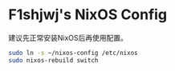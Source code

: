 # F1shjwj's NixOS Config

建议先正常安装NixOS后再使用配置。

```bash
sudo ln -s ~/nixos-config /etc/nixos
sudo nixos-rebuild switch
```